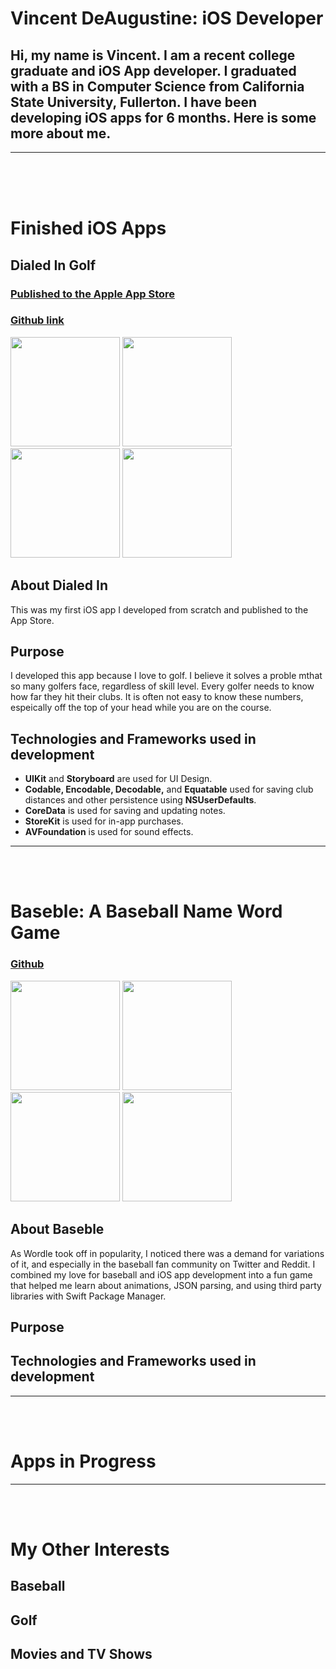 # Vincent DeAugustine: iOS Developer

## Hi, my name is Vincent. I am a recent college graduate and iOS App developer. I graduated with a BS in Computer Science from California State University, Fullerton. I have been developing iOS apps for 6 months. Here is some more about me.    

---

<br/>
<br/>
<br/>

# Finished iOS Apps
## Dialed In Golf 
### [Published to the Apple App Store](https://apps.apple.com/us/app/dialed-in-golf/id1607559987)
### [Github link](https://github.com/vdeaugustine/DialedInGolfApp)
<p float="left">
  <img src="https://user-images.githubusercontent.com/32307897/153724192-b38d111c-2d15-48b0-abc4-ed4cc4badfb2.jpeg" width="175" />
  <img src="https://user-images.githubusercontent.com/32307897/153724191-b34155b3-51a7-4674-a8bb-1ae96f1776aa.jpeg" width="175" /> 
  <img src="https://user-images.githubusercontent.com/32307897/153724190-bab2694f-dc38-47b5-9063-d7f8353f91e9.jpeg" width="175" />
  <img src="https://user-images.githubusercontent.com/32307897/153724186-4531f46e-a3aa-4b3b-906b-6ad3dba6bce0.jpeg" width="175" />
</p>

## About Dialed In
This was my first iOS app I developed from scratch and published to the App Store. 

## Purpose
I developed this app because I love to golf. I believe it solves a proble mthat so many golfers face, regardless of skill level. Every golfer needs to know how far they hit their clubs. It is often not easy to know these numbers, espeically off the top of your head while you are on the course. 


## Technologies and Frameworks used in development
- **UIKit** and **Storyboard**
 are used for UI Design.
- **Codable, Encodable, Decodable,** and **Equatable** used for saving club distances and other persistence using **NSUserDefaults**.
- **CoreData** is used for saving and updating notes.
- **StoreKit** is used for in-app purchases.
- **AVFoundation** is used for sound effects. 

---

<br/>
<br/>

# Baseble: A Baseball Name Word Game
### [Github](https://github.com/vdeaugustine/BaseballWordle)

<p float="left">
  <img src="https://user-images.githubusercontent.com/32307897/170769781-408b8243-7025-4cbf-8a9b-2987af74b0c6.jpeg" width="175" />
  <img src="https://user-images.githubusercontent.com/32307897/170769867-ae3e6f62-a3eb-4ef7-998c-60f9c6f4486e.jpeg" width="175" /> 
  <img src="https://user-images.githubusercontent.com/32307897/170769988-72e57435-ed43-4c15-82db-61d100dc3324.jpeg" width="175" />
  <img src="https://user-images.githubusercontent.com/32307897/170770066-b6eedc94-ffa5-47e5-965d-7e2f409834eb.jpeg" width="175" />
</p>

## About Baseble
As Wordle took off in popularity, I noticed there was a demand for variations of it, and especially in the baseball fan community on Twitter and Reddit. I combined my love for baseball and iOS app development into a fun game that helped me learn about animations, JSON parsing, and using third party libraries with Swift Package Manager.

## Purpose



## Technologies and Frameworks used in development
 
---

<br>
<br>

# Apps in Progress 





---

<br>
<br>

# My Other Interests

## Baseball

## Golf

## Movies and TV Shows
